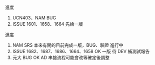 進度

1. UCN403、NAM BUG
2. ISSUE 1601、1658、1664 先給一版 

進度

1. NAM SRS 本來有開的目前完成一版，BUG、驗證 進行中
2. ISSUE 1682、1687、1686、1664、1658 OK 一版 待 DEV 補測試報告
3. 元大 BUG OK AD 串接流程可能會改等確定後調整
